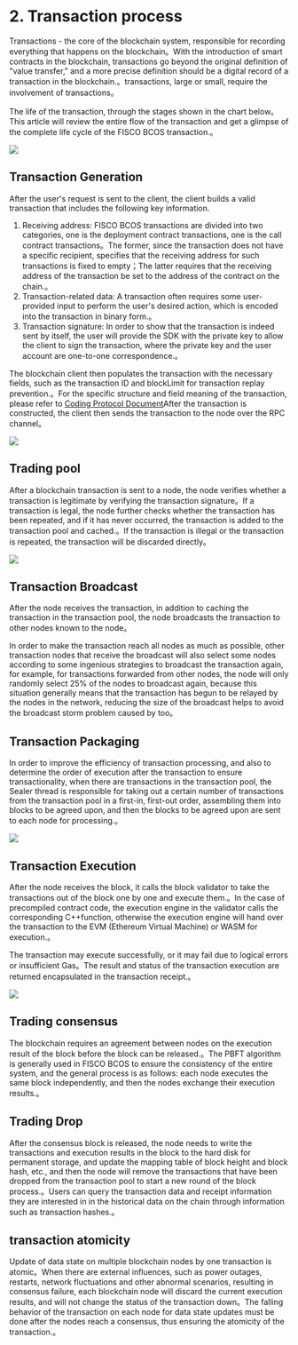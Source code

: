 # 2. Transaction process

Transactions - the core of the blockchain system, responsible for recording everything that happens on the blockchain。With the introduction of smart contracts in the blockchain, transactions go beyond the original definition of "value transfer," and a more precise definition should be a digital record of a transaction in the blockchain.。transactions, large or small, require the involvement of transactions。

The life of the transaction, through the stages shown in the chart below。This article will review the entire flow of the transaction and get a glimpse of the complete life cycle of the FISCO BCOS transaction.。

![](../../images/design/transaction_lifetime/IMG_5188.PNG)
## Transaction Generation

After the user's request is sent to the client, the client builds a valid transaction that includes the following key information.

1. Receiving address: FISCO BCOS transactions are divided into two categories, one is the deployment contract transactions, one is the call contract transactions。The former, since the transaction does not have a specific recipient, specifies that the receiving address for such transactions is fixed to empty；The latter requires that the receiving address of the transaction be set to the address of the contract on the chain.。
1. Transaction-related data: A transaction often requires some user-provided input to perform the user's desired action, which is encoded into the transaction in binary form.。
1. Transaction signature: In order to show that the transaction is indeed sent by itself, the user will provide the SDK with the private key to allow the client to sign the transaction, where the private key and the user account are one-to-one correspondence.。

The blockchain client then populates the transaction with the necessary fields, such as the transaction ID and blockLimit for transaction replay prevention.。For the specific structure and field meaning of the transaction, please refer to [Coding Protocol Document](./protocol_description.md)After the transaction is constructed, the client then sends the transaction to the node over the RPC channel。

![](../../images/design/transaction_lifetime/IMG_5189.PNG)

## Trading pool

After a blockchain transaction is sent to a node, the node verifies whether a transaction is legitimate by verifying the transaction signature。If a transaction is legal, the node further checks whether the transaction has been repeated, and if it has never occurred, the transaction is added to the transaction pool and cached.。If the transaction is illegal or the transaction is repeated, the transaction will be discarded directly。

![](../../images/design/transaction_lifetime/IMG_5190.PNG)

## Transaction Broadcast

After the node receives the transaction, in addition to caching the transaction in the transaction pool, the node broadcasts the transaction to other nodes known to the node。

In order to make the transaction reach all nodes as much as possible, other transaction nodes that receive the broadcast will also select some nodes according to some ingenious strategies to broadcast the transaction again, for example, for transactions forwarded from other nodes, the node will only randomly select 25% of the nodes to broadcast again, because this situation generally means that the transaction has begun to be relayed by the nodes in the network, reducing the size of the broadcast helps to avoid the broadcast storm problem caused by too。

## Transaction Packaging

In order to improve the efficiency of transaction processing, and also to determine the order of execution after the transaction to ensure transactionality, when there are transactions in the transaction pool, the Sealer thread is responsible for taking out a certain number of transactions from the transaction pool in a first-in, first-out order, assembling them into blocks to be agreed upon, and then the blocks to be agreed upon are sent to each node for processing.。

![](../../images/design/transaction_lifetime/IMG_5191.JPG)

## Transaction Execution

After the node receives the block, it calls the block validator to take the transactions out of the block one by one and execute them.。In the case of precompiled contract code, the execution engine in the validator calls the corresponding C++function, otherwise the execution engine will hand over the transaction to the EVM (Ethereum Virtual Machine) or WASM for execution.。

The transaction may execute successfully, or it may fail due to logical errors or insufficient Gas。The result and status of the transaction execution are returned encapsulated in the transaction receipt.。

![](../../images/design/transaction_lifetime/IMG_5192.JPG)

## Trading consensus

The blockchain requires an agreement between nodes on the execution result of the block before the block can be released.。The PBFT algorithm is generally used in FISCO BCOS to ensure the consistency of the entire system, and the general process is as follows: each node executes the same block independently, and then the nodes exchange their execution results.。

## Trading Drop

After the consensus block is released, the node needs to write the transactions and execution results in the block to the hard disk for permanent storage, and update the mapping table of block height and block hash, etc., and then the node will remove the transactions that have been dropped from the transaction pool to start a new round of the block process.。Users can query the transaction data and receipt information they are interested in in the historical data on the chain through information such as transaction hashes.。

## transaction atomicity

Update of data state on multiple blockchain nodes by one transaction is atomic。When there are external influences, such as power outages, restarts, network fluctuations and other abnormal scenarios, resulting in consensus failure, each blockchain node will discard the current execution results, and will not change the status of the transaction down。The falling behavior of the transaction on each node for data state updates must be done after the nodes reach a consensus, thus ensuring the atomicity of the transaction.。